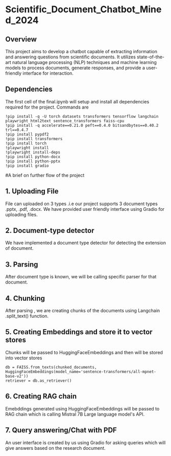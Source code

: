 # Scientific_Document_Chatbot_Mined_2024

## Overview
This project aims to develop a chatbot capable of extracting information and answering questions from scientific documents. It utilizes state-of-the-art natural language processing (NLP) techniques and machine learning models to process documents, generate responses, and provide a user-friendly interface for interaction.

## Dependencies
The first cell of the final.ipynb will setup and install all dependencies required for the project.
Commands are
```
!pip install -q -U torch datasets transformers tensorflow langchain playwright html2text sentence_transformers faiss-cpu
!pip install -q accelerate==0.21.0 peft==0.4.0 bitsandbytes==0.40.2 trl==0.4.7
!pip install pypdf2
!pip install transformers
!pip install torch
!playwright install
!playwright install-deps
!pip install python-docx
!pip install python-pptx
!pip install gradio
```
#A brief on further flow of the project
## 1. Uploading File
File can uploaded on 3 types .i.e our project supports 3 document types .pptx, .pdf, .docx.
We have provided user friendly interface using Gradio for uploading files.
## 2. Document-type detector
We have implemented a document type detector for detecting the extension of document.
## 3. Parsing
After document type is known, we will be calling specific parser for that document.
## 4. Chunking
After parsing , we are creating chunks of the documents using Langchain .split_text() function.
## 5. Creating Embeddings and store it to vector stores
Chunks will be passed to HuggingFaceEmbeddings and then will be stored into vector stores
```
db = FAISS.from_texts(chunked_documents, HuggingFaceEmbeddings(model_name='sentence-transformers/all-mpnet-base-v2'))
retriever = db.as_retriever()
```
## 6. Creating RAG chain
Emebddings generated using HuggingFaceEmbeddings will be passed to RAG chain which is calling Mistral 7B Large language model's API.
## 7. Query answering/Chat with PDF
An user interface is created by us using Gradio for asking queries which will give answers based on the research document.
